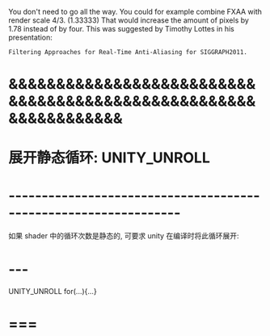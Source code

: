 



You don't need to go all the way. You could for example combine FXAA with render scale 4/3.
(1.33333) 
That would increase the amount of pixels by 1.78 instead of by four. 
This was suggested by Timothy Lottes in his presentation:

    Filtering Approaches for Real-Time Anti-Aliasing for SIGGRAPH2011.



# &&&&&&&&&&&&&&&&&&&&&&&&&&&&&&&&&&&&&&&&&&&&&&&&&&&&&&&&&&&&&&&& #
#               展开静态循环:  UNITY_UNROLL
# ---------------------------------------------------------------- #

如果 shader 中的循环次数是静态的, 可要求 unity 在编译时将此循环展开:

# ---
UNITY_UNROLL
for(...){...}
# ===









